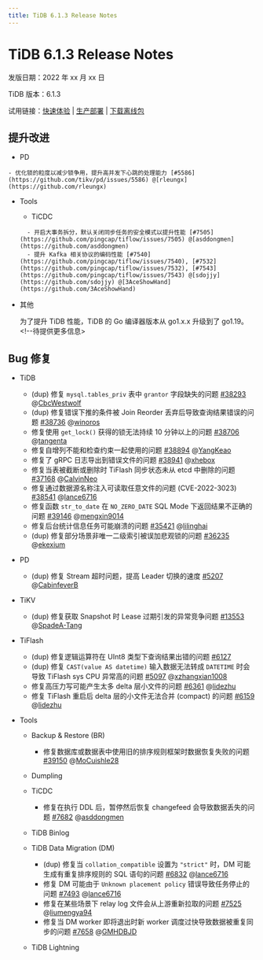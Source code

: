 ```yaml
---
title: TiDB 6.1.3 Release Notes
---
```


# TiDB 6.1.3 Release Notes

发版日期：2022 年 xx 月 xx 日

TiDB 版本：6.1.3

试用链接：[快速体验](https://docs.pingcap.com/zh/tidb/v6.1/quick-start-with-tidb) | [生产部署](https://docs.pingcap.com/zh/tidb/v6.1/production-deployment-using-tiup) | [下载离线包](https://cn.pingcap.com/product-community/?version=v6.1.3#version-list)

## 提升改进

- PD

<!--owner: nolouch -->

    - 优化锁的粒度以减少锁争用，提升高并发下心跳的处理能力 [#5586](https://github.com/tikv/pd/issues/5586) @[rleungx](https://github.com/rleungx)

- Tools

    - TiCDC

    <!--owner: @nongfushanquan-->

        - 开启大事务拆分，默认关闭同步任务的安全模式以提升性能 [#7505](https://github.com/pingcap/tiflow/issues/7505) @[asddongmen](https://github.com/asddongmen)
        - 提升 Kafka 相关协议的编码性能 [#7540](https://github.com/pingcap/tiflow/issues/7540), [#7532](https://github.com/pingcap/tiflow/issues/7532), [#7543](https://github.com/pingcap/tiflow/issues/7543) @[sdojjy](https://github.com/sdojjy) @[3AceShowHand](https://github.com/3AceShowHand)

- 其他

    为了提升 TiDB 性能，TiDB 的 Go 编译器版本从 go1.x.x 升级到了 go1.19。<!--待提供更多信息>

## Bug 修复

+ TiDB

    <!--sql-infra and tidb owner: hawkingrei-->

    - (dup) 修复 `mysql.tables_priv` 表中 `grantor` 字段缺失的问题 [#38293](https://github.com/pingcap/tidb/issues/38293) @[CbcWestwolf](https://github.com/CbcWestwolf)
    - (dup) 修复错误下推的条件被 Join Reorder 丢弃后导致查询结果错误的问题 [#38736](https://github.com/pingcap/tidb/issues/38736) @[winoros](https://github.com/winoros)
    - 修复使用 `get_lock()` 获得的锁无法持续 10 分钟以上的问题 [#38706](https://github.com/pingcap/tidb/issues/38706) @[tangenta](https://github.com/tangenta)
    - 修复自增列不能和检查约束一起使用的问题 [#38894](https://github.com/pingcap/tidb/issues/38894) @[YangKeao](https://github.com/YangKeao)
    - 修复了 gRPC 日志导出到错误文件的问题 [#38941](https://github.com/pingcap/tidb/issues/38941) @[xhebox](https://github.com/xhebox)
    - 修复当表被截断或删除时 TiFlash 同步状态未从 etcd 中删除的问题 [#37168](https://github.com/pingcap/tidb/issues/37168) @[CalvinNeo](https://github.com/CalvinNeo)
    - 修复通过数据源名称注入可读取任意文件的问题 (CVE-2022-3023) [#38541](https://github.com/pingcap/tidb/issues/38541) @[lance6716](https://github.com/lance6716)

    <!--executor owner: zanmato1984-->

    - 修复函数 `str_to_date` 在 `NO_ZERO_DATE` SQL Mode 下返回结果不正确的问题 [#39146](https://github.com/pingcap/tidb/issues/39146) @[mengxin9014](https://github.com/mengxin9014)

    <!--planner owner: qw4990-->

    - 修复后台统计信息任务可能崩溃的问题 [#35421](https://github.com/pingcap/tidb/issues/35421) @[lilinghai](https://github.com/lilinghai)

    <!--transaction owner:cfzjywxk -->

    - (dup) 修复部分场景非唯一二级索引被误加悲观锁的问题 [#36235](https://github.com/pingcap/tidb/issues/36235) @[ekexium](https://github.com/ekexium)

- PD

    <!--owner: nolouch -->

    - (dup) 修复 Stream 超时问题，提高 Leader 切换的速度 [#5207](https://github.com/tikv/pd/issues/5207) @[CabinfeverB](https://github.com/CabinfeverB)

+ TiKV

    <!--owner: tonyxuqqi-->

    - (dup) 修复获取 Snapshot 时 Lease 过期引发的异常竞争问题  [#13553](https://github.com/tikv/tikv/issues/13553) @[SpadeA-Tang](https://github.com/SpadeA-Tang)

+ TiFlash

    <!--compute owner: zanmato1984 -->

    - (dup) 修复逻辑运算符在 UInt8 类型下查询结果出错的问题 [#6127](https://github.com/pingcap/tiflash/issues/6127)
    - (dup) 修复 `CAST(value AS datetime)` 输入数据无法转成 `DATETIME` 时会导致 TiFlash sys CPU 异常高的问题 [#5097](https://github.com/pingcap/tiflash/issues/5097) @[xzhangxian1008](https://github.com/xzhangxian1008)

    <!--storage owner: flowbehappy -->

    - 修复高压力写可能产生太多 delta 层小文件的问题 [#6361](https://github.com/pingcap/tiflash/issues/6361) @[lidezhu](https://github.com/lidezhu)
    - 修复 TiFlash 重启后 delta 层的小文件无法合并 (compact) 的问题 [#6159](https://github.com/pingcap/tiflash/issues/6159) @[lidezhu](https://github.com/lidezhu)

+ Tools

    + Backup & Restore (BR)

        <!--owner: @3pointer-->

        - 修复数据库或数据表中使用旧的排序规则框架时数据恢复失败的问题 [#39150](https://github.com/pingcap/tidb/issues/39150) @[MoCuishle28](https://github.com/MoCuishle28)

    + Dumpling

    <!--owner: @niubell-->

    + TiCDC

        <!--owner: @nongfushanquan-->

        - 修复在执行 DDL 后，暂停然后恢复 changefeed 会导致数据丢失的问题 [#7682](https://github.com/pingcap/tiflow/issues/7682) @[asddongmen](https://github.com/asddongmen)

    + TiDB Binlog

    <!--owner: @niubell-->

    + TiDB Data Migration (DM)

        <!--owner: @niubell-->

        - (dup) 修复当 `collation_compatible` 设置为 `"strict"` 时，DM 可能生成有重复排序规则的 SQL 语句的问题 [#6832](https://github.com/pingcap/tiflow/issues/6832) @[lance6716](https://github.com/lance6716)
        - 修复 DM 可能由于 `Unknown placement policy` 错误导致任务停止的问题 [#7493](https://github.com/pingcap/tiflow/issues/7493) @[lance6716](https://github.com/lance6716)
        - 修复在某些场景下 relay log 文件会从上游重新拉取的问题 [#7525](https://github.com/pingcap/tiflow/issues/7525) @[liumengya94](https://github.com/liumengya94)
        - 修复当 DM worker 即将退出时新 worker 调度过快导致数据被重复同步的问题 [#7658](https://github.com/pingcap/tiflow/issues/7658) @[GMHDBJD](https://github.com/GMHDBJD)

    + TiDB Lightning

    <!--owner: @niubell-->
